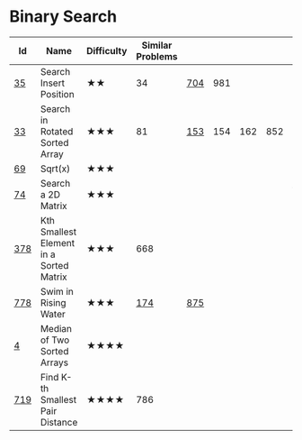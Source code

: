 # Binary Search
Id	|Name	|Difficulty	|Similar Problems|||||							Comments
---|---|---|---|---|---|---|---|---
[35](https://leetcode.com/problems/search-insert-position/)	|Search Insert Position	|★★	|34|	[704](https://leetcode.com/problems/binary-search/)|	981	|		| |		upper_bound
[33](https://leetcode.com/problems/search-in-rotated-sorted-array/)	|Search in Rotated Sorted Array	|★★★|	81|	[153](https://leetcode.com/problems/find-minimum-in-rotated-sorted-array/)	|154|	162	|852	|		rotated / peak
[69](https://leetcode.com/problems/sqrtx/)	|Sqrt(x)|	★★★		||||||						upper_bound
[74](https://leetcode.com/problems/search-a-2d-matrix/)	|Search a 2D Matrix|	★★★	||||||							treat 2d as 1d
[378](https://leetcode.com/problems/kth-smallest-element-in-a-sorted-matrix/)	|Kth Smallest Element in a Sorted Matrix	|★★★|	668	||||||						kth + matrix
[778](https://leetcode.com/problems/swim-in-rising-water/)	|Swim in Rising Water	|★★★	|[174](https://leetcode.com/problems/dungeon-game/)	|[875](	https://leetcode.com/problems/koko-eating-bananas/)||||					guess ans and check
[4](https://leetcode.com/problems/median-of-two-sorted-arrays/)	|Median of Two Sorted Arrays	|★★★★	||||||							
[719](https://leetcode.com/problems/find-k-th-smallest-pair-distance/)	|Find K-th Smallest Pair Distance	|★★★★|	786		|||||					kth + two pointers
